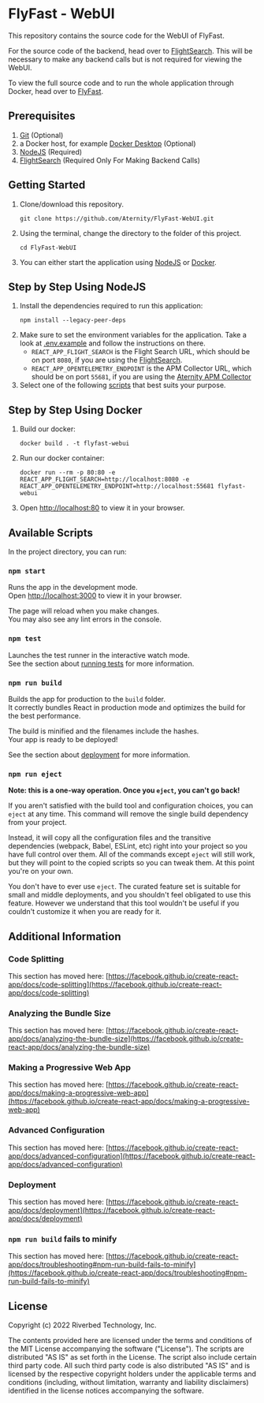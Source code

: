 # FlyFast - WebUI

This repository contains the source code for the WebUI of FlyFast.

For the source code of the backend, head over to [FlightSearch](https://github.com/Aternity/FlyFast-FlightSearch). This will be necessary to make any backend calls but is not required for viewing the WebUI.

To view the full source code and to run the whole application through Docker, head over to [FlyFast](https://github.com/Aternity/FlyFast).

## Prerequisites

1. [Git](https://git-scm.com/) (Optional)
2. a Docker host, for example [Docker Desktop](https://www.docker.com/products/docker-desktop) (Optional)
3. [NodeJS](https://nodejs.org/en/) (Required)
4. [FlightSearch](https://github.com/Aternity/FlyFast-FlightSearch) (Required Only For Making Backend Calls)

## Getting Started
1. Clone/download this repository.
    ```
    git clone https://github.com/Aternity/FlyFast-WebUI.git
    ```
2. Using the terminal, change the directory to the folder of this project.
    ```
    cd FlyFast-WebUI
    ```
3. You can either start the application using [NodeJS](#step-by-step-using-nodejs) or [Docker](#step-by-step-using-docker).

## Step by Step Using NodeJS
1. Install the dependencies required to run this application:
    ```
    npm install --legacy-peer-deps
    ```
2. Make sure to set the environment variables for the application. Take a look at [.env.example](.env.example) and follow the instructions on there.
    - `REACT_APP_FLIGHT_SEARCH` is the Flight Search URL, which should be on port `8080`, if you are using the [FlightSearch](https://github.com/Aternity/FlyFast-FlightSearch).
    - `REACT_APP_OPENTELEMETRY_ENDPOINT` is the APM Collector URL, which should be on port `55681`, if you are using the [Aternity APM Collector](https://hub.docker.com/r/aternity/apm-collector)
3. Select one of the following [scripts](#available-scripts) that best suits your purpose.

## Step by Step Using Docker
1. Build our docker:
    ```
    docker build . -t flyfast-webui
    ```
2. Run our docker container:
    ```
    docker run --rm -p 80:80 -e REACT_APP_FLIGHT_SEARCH=http://localhost:8080 -e REACT_APP_OPENTELEMETRY_ENDPOINT=http://localhost:55681 flyfast-webui
    ```
3. Open [http://localhost:80](http://localhost:80) to view it in your browser.

## Available Scripts

In the project directory, you can run:

### `npm start`

Runs the app in the development mode.\
Open [http://localhost:3000](http://localhost:3000) to view it in your browser.

The page will reload when you make changes.\
You may also see any lint errors in the console.

### `npm test`

Launches the test runner in the interactive watch mode.\
See the section about [running tests](https://facebook.github.io/create-react-app/docs/running-tests) for more information.

### `npm run build`

Builds the app for production to the `build` folder.\
It correctly bundles React in production mode and optimizes the build for the best performance.

The build is minified and the filenames include the hashes.\
Your app is ready to be deployed!

See the section about [deployment](https://facebook.github.io/create-react-app/docs/deployment) for more information.

### `npm run eject`

**Note: this is a one-way operation. Once you `eject`, you can't go back!**

If you aren't satisfied with the build tool and configuration choices, you can `eject` at any time. This command will remove the single build dependency from your project.

Instead, it will copy all the configuration files and the transitive dependencies (webpack, Babel, ESLint, etc) right into your project so you have full control over them. All of the commands except `eject` will still work, but they will point to the copied scripts so you can tweak them. At this point you're on your own.

You don't have to ever use `eject`. The curated feature set is suitable for small and middle deployments, and you shouldn't feel obligated to use this feature. However we understand that this tool wouldn't be useful if you couldn't customize it when you are ready for it.

## Additional Information

### Code Splitting

This section has moved here: [https://facebook.github.io/create-react-app/docs/code-splitting](https://facebook.github.io/create-react-app/docs/code-splitting)

### Analyzing the Bundle Size

This section has moved here: [https://facebook.github.io/create-react-app/docs/analyzing-the-bundle-size](https://facebook.github.io/create-react-app/docs/analyzing-the-bundle-size)

### Making a Progressive Web App

This section has moved here: [https://facebook.github.io/create-react-app/docs/making-a-progressive-web-app](https://facebook.github.io/create-react-app/docs/making-a-progressive-web-app)

### Advanced Configuration

This section has moved here: [https://facebook.github.io/create-react-app/docs/advanced-configuration](https://facebook.github.io/create-react-app/docs/advanced-configuration)

### Deployment

This section has moved here: [https://facebook.github.io/create-react-app/docs/deployment](https://facebook.github.io/create-react-app/docs/deployment)

### `npm run build` fails to minify

This section has moved here: [https://facebook.github.io/create-react-app/docs/troubleshooting#npm-run-build-fails-to-minify](https://facebook.github.io/create-react-app/docs/troubleshooting#npm-run-build-fails-to-minify)

## License
Copyright (c) 2022 Riverbed Technology, Inc.

The contents provided here are licensed under the terms and conditions of the MIT License accompanying the software ("License"). The scripts are distributed "AS IS" as set forth in the License. The script also include certain third party code. All such third party code is also distributed "AS IS" and is licensed by the respective copyright holders under the applicable terms and conditions (including, without limitation, warranty and liability disclaimers) identified in the license notices accompanying the software.
